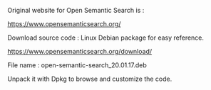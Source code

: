 Original website for Open Semantic Search is :

https://www.opensemanticsearch.org/

Download source code : Linux Debian package for easy reference.

https://www.opensemanticsearch.org/download/

File name : open-semantic-search_20.01.17.deb

Unpack it with Dpkg to browse and customize the code.
